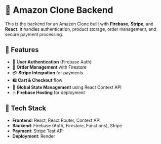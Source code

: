 # 🛒 Amazon Clone Backend

This is the backend for an Amazon Clone built with **Firebase**, **Stripe**, and **React**. It handles authentication, product storage, order management, and secure payment processing.

## 🚀 Features

- 🔐 **User Authentication** (Firebase Auth)
- 🧾 **Order Management** with Firestore
- 💳 **Stripe Integration** for payments
- 🛍️ **Cart & Checkout** flow
- 🧠 **Global State Management** using React Context API
- 🔥 **Firebase Hosting** for deployment

## 🧰 Tech Stack

- **Frontend**: React, React Router, Context API
- **Backend**: Firebase (Auth, Firestore, Functions), Stripe
- **Payment**: Stripe Test API
- **Deployment**: Render


